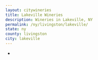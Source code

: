 ```yaml
---
layout: citywineries
title: Lakeville Wineries
description: Wineries in Lakeville, NY
permalink: /ny/livingston/lakeville/
state: ny
county: livingston
city: lakeville
---
```

-
